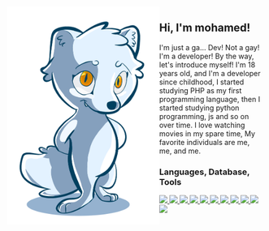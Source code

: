 <img align="left" src="https://github.com/dev-virous/dev-virous/blob/main/mylogo.png" alt="Stats" width="300px">

## Hi, I'm mohamed!
I'm just a ga... Dev! Not a gay! I'm a developer! By the way, let's introduce myself!
I'm 18 years old, and I'm a developer since childhood, I started studying PHP as my first programming
language, then I started studying python programming, js and so on over time.
I love watching movies in my spare time, My favorite individuals are me, me, and me.

<h3>Languages, Database, Tools</h3>
<p>
  <a href="https://www.python.org">
    <img src="https://skillicons.dev/icons?i=python" />
  <a href="https://www.php.net">
    <img src="https://skillicons.dev/icons?i=php" />
  </a>
  <a href="https://www.javascript.com">
    <img src="https://skillicons.dev/icons?i=js" />
  </a>
  <a href="https://redis.io">
    <img src="https://skillicons.dev/icons?i=redis" />
  </a>
  <a href="https://www.mongodb.com">
    <img src="https://skillicons.dev/icons?i=mongodb" />
  </a>
  <a href="https://www.docker.com">
    <img src="https://skillicons.dev/icons?i=docker" />
  </a>
  <a href="https://heroku.com">
    <img src="https://skillicons.dev/icons?i=heroku" />
  </a>
  <a href="https://regexr.com/">
    <img src="https://skillicons.dev/icons?i=regex" />
  </a>
  <a href="https://flask.palletsprojects.com/en">
    <img src="https://skillicons.dev/icons?i=flask" />
  </a>
  <a href="https://www.selenium.dev/">
    <img src="https://skillicons.dev/icons?i=selenium" />
  </a>
  <a href="https://wordpress.com">
    <img src="https://skillicons.dev/icons?i=wordpress" />
  </a>
</p>
